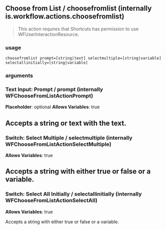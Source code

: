 
## Choose from List / choosefromlist (internally is.workflow.actions.choosefromlist)


> This action requires that Shortcuts has permission to use WFUserInteractionResource.

### usage
`choosefromlist prompt=[string|text] selectmultiple=[string|variable] selectallinitially=[string|variable]`

### arguments
### Text Input: Prompt / prompt (internally WFChooseFromListActionPrompt)
**Placeholder**: optional
**Allows Variables**: true


Accepts a string 
or text
with the text.
---
### Switch: Select Multiple / selectmultiple (internally WFChooseFromListActionSelectMultiple)
**Allows Variables**: true


Accepts a string with either true or false
or a variable.
---
### Switch: Select All Initially / selectallinitially (internally WFChooseFromListActionSelectAll)
**Allows Variables**: true


Accepts a string with either true or false
or a variable.
